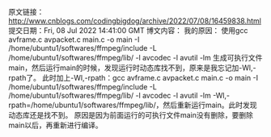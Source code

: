原文链接：http://www.cnblogs.com/codingbigdog/archive/2022/07/08/16459838.html
提交日期：Fri, 08 Jul 2022 14:41:00 GMT
博文内容：
我的原因：
使用gcc  avframe.c avpacket.c  main.c -o main -I /home/ubuntu1/softwares/ffmpeg/include -L /home/ubuntu1/softwares/ffmpeg/lib/ -l avcodec -l avutil  -lm 生成可执行文件main，然后运行main的时候，发现运行时动态库找不到，原来是我忘记加-Wl,-rpath了。
此时加上-Wl,-rpath：gcc  avframe.c avpacket.c  main.c -o main -I /home/ubuntu1/softwares/ffmpeg/include -L /home/ubuntu1/softwares/ffmpeg/lib/ -l avcodec -l avutil  -lm -Wl,-rpath=/home/ubuntu1/softwares/ffmpeg/lib/，然后重新运行main。此时发现动态库还是找不到。
原因是因为前面运行的可执行文件main没有删除，要删除main以后，再重新进行编译。